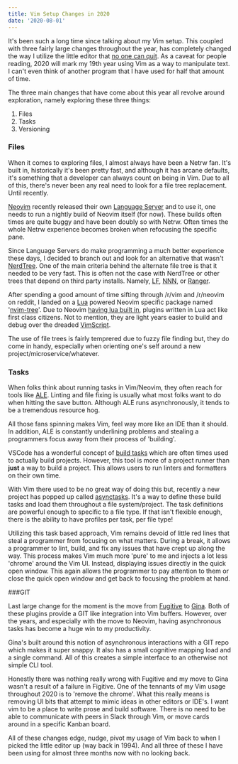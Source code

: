 ```yaml
---
title: Vim Setup Changes in 2020
date: '2020-08-01'
---
```


It's been such a long time since talking about my Vim setup.
This coupled with three fairly large changes throughout the year,
has completely changed the way I utilize the little editor that [no one can quit][quit].
As a caveat for people reading,
2020 will mark my 19th year using Vim as a way to manipulate text.
I can't even think of another program that I have used for half that amount of time.

The three main changes that have come about this year all revolve around exploration,
namely exploring these three things:

1. Files
1. Tasks
1. Versioning

### Files

When it comes to exploring files,
I almost always have been a Netrw fan.
It's built in,
historically it's been pretty fast,
and although it has arcane defaults,
it's something that a developer can always count on being in Vim.
Due to all of this,
there's never been any real need to look for a file tree replacement.
Until recently.

[Neovim][nvim] recently released their own [Language Server][lang]
and to use it,
one needs to run a nightly build of Neovim itself (for now).
These builds often times are quite buggy and have been doubly so with Netrw.
Often times the whole Netrw experience becomes broken when refocusing the specific pane.

Since Language Servers do make programming a much better experience these days,
I decided to branch out and look for an alternative that wasn't [NerdTree][tree].
One of the main criteria behind the alternate file tree is that it needed to be very fast.
This is often not the case with NerdTree or other trees that depend on third party installs.
Namely, [LF][lft], [NNN][nnnt], or [Ranger][rtre].

After spending a good amount of time sifting through /r/vim and /r/neovim on reddit,
I landed on a [Lua][lua] powered Neovim specific package named '[nvim-tree][nvtr]'.
Due to Neovim [having lua built in][lunv],
plugins written in Lua act like first class citizens.
Not to mention,
they are light years easier to build and debug over the dreaded [VimScript][vsct].

The use of file trees is fairly temprered due to fuzzy file finding but,
they do come in handy,
especially when orienting one's self around a new project/microservice/whatever.

### Tasks

When folks think about running tasks in Vim/Neovim,
they often reach for tools like [ALE][ale].
Linting and file fixing is usually what most folks want to do when hitting the save button.
Although ALE runs asynchronously,
it tends to be a tremendous resource hog.

All those fans spinning makes Vim,
feel way more like an IDE than it should.
In addition,
ALE is constantly underlining problems and stealing a programmers focus away from their process of 'building'.

VSCode has a wonderful concept of [build tasks][bld] which are often times used to actually build projects.
However, this tool is more of a project runner than __just__ a way to build a project.
This allows users to run linters and formatters on their own time.

With Vim there used to be no great way of doing this but,
recently a new project has popped up called [asynctasks][atask].
It's a way to define these build tasks and load them throughout a file system/project.
The task definitions are powerful enough to specific to a file type.
If that isn't flexible enough,
there is the ability to have profiles per task, per file type!

Utilizing this task based approach,
Vim remains devoid of little red lines that steal a programmer from focusing on what matters.
During a break,
it allows a programmer to lint, build, and fix any issues that have crept up along the way.
This process makes Vim much more 'pure' to me and injects a lot less 'chrome' around the Vim UI.
Instead, displaying issues directly in the quick open window.
This again allows the programmer to pay attention to them or close the quick open window and get back to focusing the problem at hand.

###GIT

Last large change for the moment is the move from [Fugitive][fug] to [Gina][gina].
Both of these plugins provide a GIT like integration into Vim buffers.
However,
over the years, and especially with the move to Neovim,
having asynchronous tasks has become a huge win to my productivity.

Gina's built around this notion of asynchronous interactions with a GIT repo which makes it super snappy.
It also has a small cognitive mapping load and a single command.
All of this creates a simple interface to an otherwise not simple CLI tool.

Honestly there was nothing really wrong with Fugitive and
my move to Gina wasn't a result of a failure in Figitive.
One of the tennants of my Vim usage throughout 2020 is to 'remove the chrome'.
What this really means is removing UI bits that attempt to mimic ideas in other editors or IDE's.
I want vim to be a place to write prose and build software.
There is no need to be able to communicate with peers in Slack through Vim,
or move cards around in a specific Kanban board.

All of these changes edge, nudge, pivot my usage of Vim back to when I picked the little editor up (way back in 1994).
And all three of these I have been using for almost three months now with no looking back.


[quit]: https://github.com/hakluke/how-to-exit-vim

[tree]: https://github.com/preservim/nerdtree

[nvim]: https://neovim.io/

[lang]: https://en.wikipedia.org/wiki/Language_Server_Protocol

[lft]: https://github.com/gokcehan/lf

[nnnt]: https://github.com/jarun/nnn

[rtre]: https://github.com/ranger/ranger

[lua]: https://www.lua.org/

[nvtr]: https://github.com/kyazdani42/nvim-tree.lua

[lunv]: https://neovim.io/doc/user/lua.html

[vsct]: https://learnvimscriptthehardway.stevelosh.com/

[ale]: https://github.com/dense-analysis/ale

[bld]: https://code.visualstudio.com/Docs/editor/tasks

[atask]: https://github.com/skywind3000/asynctasks.vim

[fug]: https://github.com/tpope/vim-fugitive

[gina]: https://github.com/lambdalisue/gina.vim
